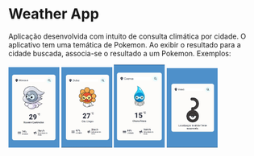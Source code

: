 # Weather App

Aplicação desenvolvida com intuito de consulta climática por cidade. O aplicativo tem uma temática de Pokemon. Ao exibir o resultado para a cidade buscada, associa-se o resultado a um Pokemon.
Exemplos:

<div>
  <img src='assets/resultado1.jpg' width='20%'>
  <img src='assets/resultado2.jpg' width='20%'>
  <img src='assets/resultado3.jpg' width='20%'>
  <img src='assets/resultado4.jpg' width='20%'>
</div>
